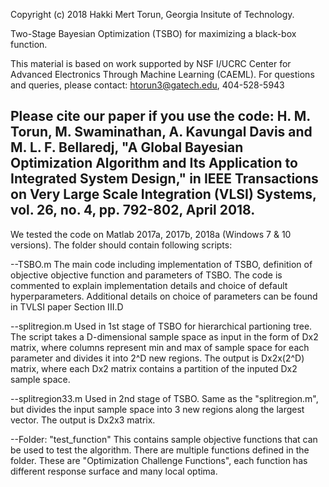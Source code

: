 Copyright (c) 2018 Hakki Mert Torun, Georgia Insitute of Technology.

Two-Stage Bayesian Optimization (TSBO) for maximizing a black-box function.

This material is based on work supported by NSF I/UCRC Center for Advanced Electronics Through Machine Learning (CAEML).
For questions and queries, please contact: htorun3@gatech.edu, 404-528-5943

Please cite our paper if you use the code:
H. M. Torun, M. Swaminathan, A. Kavungal Davis and M. L. F. Bellaredj, 
"A Global Bayesian Optimization Algorithm and Its Application to Integrated System Design," 
in IEEE Transactions on Very Large Scale Integration (VLSI) Systems, vol. 26, no. 4, pp. 792-802, April 2018.
---------------------------------------------------------------------------------------------------------------------------
We tested the code on Matlab 2017a, 2017b, 2018a (Windows 7 & 10 versions).
The folder should contain following scripts:

--TSBO.m
The main code including implementation of TSBO, definition of objective objective function and parameters of TSBO.
The code is commented to explain implementation details and choice of default hyperparameters. Additional details 
on choice of parameters can be found in TVLSI paper Section III.D

--splitregion.m
Used in 1st stage of TSBO for hierarchical partioning tree. The script takes a D-dimensional sample space as input in the form of Dx2 matrix, 
where columns represent min and max of sample space for each parameter and divides it into 2^D new regions. The output is Dx2x(2^D) matrix,
where each Dx2 matrix contains a partition of the inputed Dx2 sample space.

--splitregion33.m
Used in 2nd stage of TSBO. Same as the "splitregion.m", but divides the input sample space into 3 new regions along the largest vector.
The output is Dx2x3 matrix. 


--Folder: "test_function"
This contains sample objective functions that can be used to test the algorithm. There are multiple functions defined in the folder.
These are "Optimization Challenge Functions", each function has different response surface and many local optima.